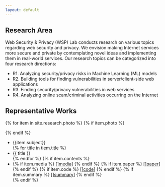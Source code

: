 ```yaml
---
layout: default
---
```


## Research Area
Web Security & Privacy (WSP) Lab  conducts research on various topics regarding web 
security and privacy. We envision making Internet services more secure and private
by contemplating novel ideas and implementing them in real-world services.
Our research topics can be categorized into four research directions:

- R1. Analyzing security/privacy risks in Machine Learning (ML) models
- R2. Building tools for finding vulnerabilities in server/client-side web applications
- R3. Finding security/privacy vulnerabilities in web services
- R4. Analyzing online scam/criminal activities  occurring on the Internet

## Representative Works
{% for item in site.research.photo %}
{% if item.photo %}
  <div class="photo"
      style="background:url({{item.photo}}) left no-repeat; background-size:contain;">
{% endif %}

<ul>
  <li> {{item.subject}} </li>
  {% for title in tiem.title %}
  <li>{{ title }}</li>
  {% endfor %}
  {% if item.contents %}
  <li>
    {% if item.media %}
    [<a href="{{ item.media }}">]media</a>]
    {% endif %}
    {% if item.paper %}
    [<a href="{{ item.paper }}">]paper</a>]
    {% endif %}
    {% if item.code %}
    [<a href="{{ item.code }}">]code</a>]
    {% endif %}
    {% if item.summary %}
    [<a href="{{ item.summary }}">]summary</a>]
    {% endif %}
  </li>
{% endif %}

<!--
<div class="posts">
  {% for post in site.posts %}
    <article class="post">
-->
<!--
      <h3><a href="{{ site.baseurl }}{{ post.url }}">{{ post.title }}</a></h3>
      <div class="entry">
        {{ post.excerpt }}
      </div>
-->
<!--
      <a href="{{ site.baseurl }}{{ post.url }}" class="read-more">Read More</a>
      -->
<!--
    </article>
  {% endfor %}
</div>
-->
